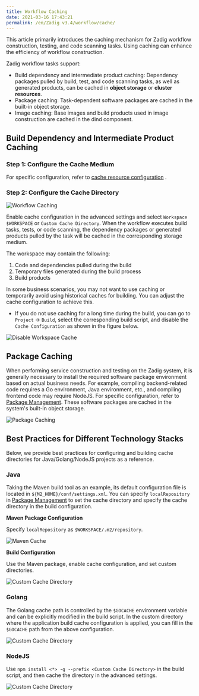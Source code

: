 ```yaml
---
title: Workflow Caching
date: 2021-03-16 17:43:21
permalink: /en/Zadig v3.4/workflow/cache/
---
```

This article primarily introduces the caching mechanism for Zadig workflow construction, testing, and code scanning tasks. Using caching can enhance the efficiency of workflow construction.

Zadig workflow tasks support:
- Build dependency and intermediate product caching: Dependency packages pulled by build, test, and code scanning tasks, as well as generated products, can be cached in **object storage** or **cluster resources**.
- Package caching: Task-dependent software packages are cached in the built-in object storage.
- Image caching: Base images and build products used in image construction are cached in the dind component.

## Build Dependency and Intermediate Product Caching

### Step 1: Configure the Cache Medium

For specific configuration, refer to [cache resource configuration](/en/Zadig%20v3.4/pages/cluster_manage/#cache-resource-configuration) .

### Step 2: Configure the Cache Directory

![Workflow Caching](../../../../_images/workflow_cache_1_1.png)

Enable cache configuration in the advanced settings and select `Workspace $WORKSPACE` or `Custom Cache Directory`. When the workflow executes build tasks, tests, or code scanning, the dependency packages or generated products pulled by the task will be cached in the corresponding storage medium.

The workspace may contain the following:
1. Code and dependencies pulled during the build
2. Temporary files generated during the build process
3. Build products

In some business scenarios, you may not want to use caching or temporarily avoid using historical caches for building. You can adjust the cache configuration to achieve this.

* If you do not use caching for a long time during the build, you can go to `Project` -> `Build`, select the corresponding build script, and disable the `Cache Configuration` as shown in the figure below.

![Disable Workspace Cache](../../../../_images/workflow_cache_2.png)

## Package Caching

When performing service construction and testing on the Zadig system, it is generally necessary to install the required software package environment based on actual business needs. For example, compiling backend-related code requires a Go environment, Java environment, etc., and compiling frontend code may require NodeJS. For specific configuration, refer to [Package Management](/en/Zadig%20v3.4/settings/app/). These software packages are cached in the system's built-in object storage.

![Package Caching](../../../../_images/workflow_cache_5_220.png)

## Best Practices for Different Technology Stacks

Below, we provide best practices for configuring and building cache directories for Java/Golang/NodeJS projects as a reference.

### Java
Taking the Maven build tool as an example, its default configuration file is located in `${M2_HOME}/conf/settings.xml`. You can specify `localRepository` in [Package Management](/en/Zadig%20v3.4/settings/app/) to set the cache directory and specify the cache directory in the build configuration.

**Maven Package Configuration**

Specify `localRepository` as `$WORKSPACE/.m2/repository`.

![Maven Cache](../../../../_images/maven_cache_demo.png)

**Build Configuration**

Use the Maven package, enable cache configuration, and set custom directories.

![Custom Cache Directory](../../../../_images/build_cache_config_1.png)

### Golang

The Golang cache path is controlled by the `$GOCACHE` environment variable and can be explicitly modified in the build script.
In the custom directory where the application build cache configuration is applied, you can fill in the `$GOCACHE` path from the above configuration.

![Custom Cache Directory](../../../../_images/build_cache_config_2.png)

### NodeJS

Use `npm install <*> -g --prefix <Custom Cache Directory>` in the build script, and then cache the directory in the advanced settings.

![Custom Cache Directory](../../../../_images/build_cache_config_3.png)